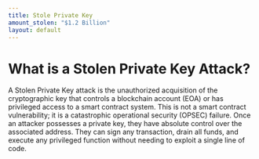 ```yaml
---
title: Stole Private Key
amount_stolen: "$1.2 Billion"
layout: default
---
```



# What is a Stolen Private Key Attack?

A Stolen Private Key attack is the unauthorized acquisition of the cryptographic key that controls a blockchain account (EOA) or has privileged access to a smart contract system. This is not a smart contract vulnerability; it is a catastrophic operational security (OPSEC) failure. Once an attacker possesses a private key, they have absolute control over the associated address. They can sign any transaction, drain all funds, and execute any privileged function without needing to exploit a single line of code.